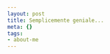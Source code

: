 ```yaml
--- 
layout: post
title: Semplicemente geniale...
meta: {}
tags: 
- about-me
---
```

<object width="400" height="350"><param name="movie" value="http://www.youtube.com/v/2mTLO2F_ERY"></param><param name="wmode" value="transparent"></param><embed src="http://www.youtube.com/v/2mTLO2F_ERY" type="application/x-shockwave-flash" wmode="transparent" width="400" height="350"></embed></object> 

